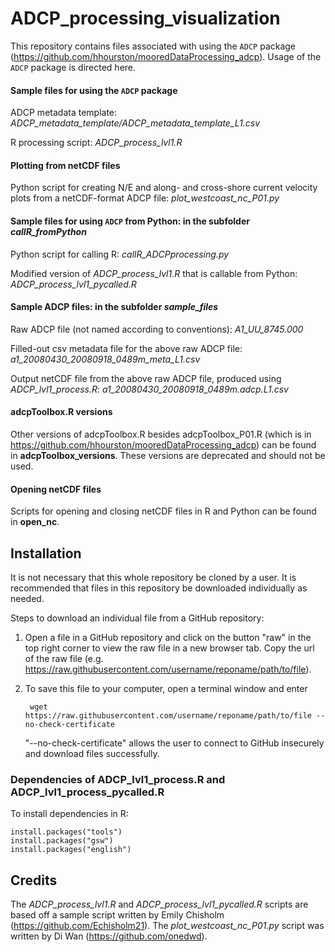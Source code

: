# ADCP_processing_visualization
This repository contains files associated with using the `ADCP` package (https://github.com/hhourston/mooredDataProcessing_adcp). Usage of the `ADCP` package is directed here.

#### Sample files for using the `ADCP` package
ADCP metadata template: *ADCP_metadata_template/ADCP_metadata_template_L1.csv*

R processing script: *ADCP_process_lvl1.R*

#### Plotting from netCDF files
Python script for creating N/E and along- and cross-shore current velocity plots from a netCDF-format ADCP file: *plot_westcoast_nc_P01.py*

#### Sample files for using `ADCP` from Python: in the subfolder *callR_fromPython*
Python script for calling R: *callR_ADCPprocessing.py*

Modified version of *ADCP_process_lvl1.R* that is callable from Python: *ADCP_process_lvl1_pycalled.R*

#### Sample ADCP files: in the subfolder *sample_files*
Raw ADCP file (not named according to conventions): *A1_UU_8745.000*

Filled-out csv metadata file for the above raw ADCP file: *a1_20080430_20080918_0489m_meta_L1.csv*

Output netCDF file from the above raw ADCP file, produced using *ADCP_lvl1_process.R*: *a1_20080430_20080918_0489m.adcp.L1.csv*

#### adcpToolbox.R versions
Other versions of adcpToolbox.R besides adcpToolbox_P01.R (which is in https://github.com/hhourston/mooredDataProcessing_adcp) can be found in **adcpToolbox_versions**. These versions are deprecated and should not be used.

#### Opening netCDF files
Scripts for opening and closing netCDF files in R and Python can be found in **open_nc**.

## Installation
It is not necessary that this whole repository be cloned by a user. It is recommended that files in this repository be downloaded individually as needed.

Steps to download an individual file from a GitHub repository:
1. Open a file in a GitHub repository and click on the button "raw" in the top right corner to view the raw file in a new browser tab. Copy the url of the raw file (e.g. https://raw.githubusercontent.com/username/reponame/path/to/file).
2. To save this file to your computer, open a terminal window and enter
    
        wget https://raw.githubusercontent.com/username/reponame/path/to/file --no-check-certificate
   
   "--no-check-certificate" allows the user to connect to GitHub insecurely and download files successfully.
    
### Dependencies of ADCP_lvl1_process.R and ADCP_lvl1_process_pycalled.R
To install dependencies in R:

    install.packages("tools")
    install.packages("gsw")
    install.packages("english")
    
## Credits
The *ADCP_process_lvl1.R* and *ADCP_process_lvl1_pycalled.R* scripts are based off a sample script written by Emily Chisholm (https://github.com/Echisholm21). The *plot_westcoast_nc_P01.py* script was written by Di Wan (https://github.com/onedwd).
        
